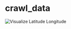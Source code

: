 # crawl_data

![Visualize Latitude Longitude](https://github.com/huylg0901/crawl_data/tree/main/img/demo.png?raw=true)
